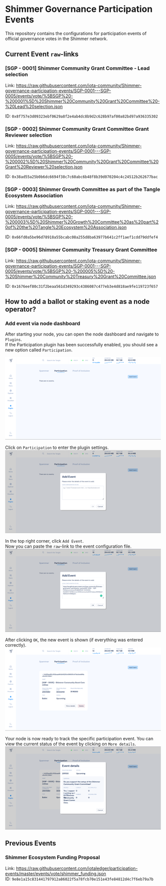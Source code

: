 # Shimmer Governance Participation Events

This repository contains the configurations for participation events of official governance votes in the Shimmer network.

## Current Event `raw`-links

### [SGP - 0001] Shimmer Community Grant Committee - Lead selection

Link: https://raw.githubusercontent.com/iota-community/Shimmer-governance-participation-events/SGP-0001---SGP-0005/events/vote/%5BSGP%20-%200001%5D%20Shimmer%20Community%20Grant%20Committee%20-%20Lead%20selection.json

ID: `0x8f757e3d09323ebf0629a8f2e4ab4dc8b9d2c628b97af00a82bd97a936335302`

### [SGP - 0002] Shimmer Community Grant Committee Grant Reviewer selection

Link: https://raw.githubusercontent.com/iota-community/Shimmer-governance-participation-events/SGP-0001---SGP-0005/events/vote/%5BSGP%20-%200002%5D%20Shimmer%20Community%20Grant%20Committee%20Grant%20Reviewer%20selection.json

ID: `0x38ad55a25b0b6dc6694f38c7c60abc6b48f8b39d070204c4c24512b262677bac`

### [SGP - 0003] Shimmer Growth Committee as part of the Tangle Ecosystem Association

Link: https://raw.githubusercontent.com/iota-community/Shimmer-governance-participation-events/SGP-0001---SGP-0005/events/vote/%5BSGP%20-%200003%5D%20Shimmer%20Growth%20Committee%20as%20part%20of%20the%20Tangle%20Ecosystem%20Association.json

ID: `0x66fd0a5be96d78918a55bcabc08a255d8ba63977b641c2ff1aef1cdd79ddfef4`

### [SGP - 0005] Shimmer Community Treasury Grant Committee

Link: https://raw.githubusercontent.com/iota-community/Shimmer-governance-participation-events/SGP-0001---SGP-0005/events/vote/%5BSGP%20-%200005%5D%20-%20Shimmer%20Community%20Treasury%20Grant%20Committee.json

ID: `0x1676eef80c31f2beaa561d349293c4386087c477eb3e4d818ae9fe119723f657`

## How to add a ballot or staking event as a node operator?

### Add event via node dashboard

After starting your node, you can open the node dashboard and navigate to `Plugins`.<br>
If the Participation plugin has been successfully enabled, you should see a new option called `Participation`.

![](./resources/hornet_1_light.png)

Click on `Participation` to enter the plugin settings.
![](./resources/hornet_2_light.png)

In the top right corner, click `Add Event`.<br>
Now you can paste the `raw`-link to the event configuration file.
![](./resources/hornet_3_light.png)

After clicking `OK`, the new event is shown (if everything was entered correctly).
![](./resources/hornet_4_light.png)

Your node is now ready to track the specific participation event. You can view the current status of the event by clicking on `More details`.
![](./resources/hornet_5_light.png)


## Previous Events

### Shimmer Ecosystem Funding Proposal

Link: https://raw.githubusercontent.com/iotaledger/participation-events/master/events/vote/shimmer_funding.json<br>
ID: `9e8e1a15c831441797912a86022f5a78fcb70e151e43fe84812d4c7f6eb79a7b`
